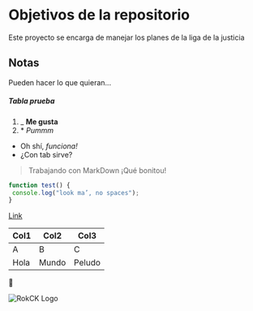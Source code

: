 # Objetivos de la repositorio

Este proyecto se encarga de manejar los planes de la liga de la justicia


## Notas
Pueden hacer lo que quieran...

##### Tabla prueba

1. \_ __Me gusta__
2. \* *Pummm*
 * Oh shí, _funciona!_
 * ¿Con tab sirve?

> Trabajando con MarkDown
> ¡Qué bonitou!

```javascript
function test() {
 console.log("look ma’, no spaces");
}
```
[Link](http://www.rokck.com)

Col1 | Col2 | Col3
-----|------|-----
A|B|C
Hola|Mundo|Peludo

:metal:

![RokCK Logo](https://3.bp.blogspot.com/-jQ5Mhh8Ar0A/Wxu3HR66rII/AAAAAAAACKY/Jzp0-UB5wFAcjcnblTHKQWg1YBnYUYaRwCLcBGAs/s320/rokck.png)
